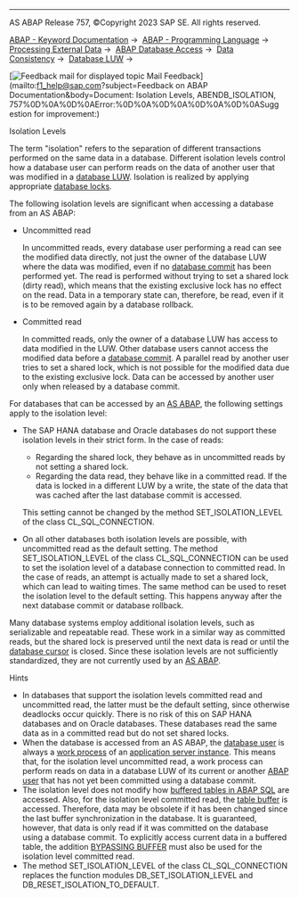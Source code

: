   

* * *

AS ABAP Release 757, ©Copyright 2023 SAP SE. All rights reserved.

[ABAP - Keyword Documentation](javascript:call_link\('abenabap.htm'\)) →  [ABAP - Programming Language](javascript:call_link\('abenabap_reference.htm'\)) →  [Processing External Data](javascript:call_link\('abenabap_language_external_data.htm'\)) →  [ABAP Database Access](javascript:call_link\('abendb_access.htm'\)) →  [Data Consistency](javascript:call_link\('abendata_consistency.htm'\)) →  [Database LUW](javascript:call_link\('abendb_transaction.htm'\)) → 

 [![](Mail.gif?object=Mail.gif&sap-language=EN "Feedback mail for displayed topic") Mail Feedback](mailto:f1_help@sap.com?subject=Feedback on ABAP Documentation&body=Document: Isolation Levels, ABENDB_ISOLATION, 757%0D%0A%0D%0AError:%0D%0A%0D%0A%0D%0A%0D%0ASugg
estion for improvement:)

Isolation Levels

The term "isolation" refers to the separation of different transactions performed on the same data in a database. Different isolation levels control how a database user can perform reads on the data of another user that was modified in a [database LUW](javascript:call_link\('abendatabase_luw_glosry.htm'\) "Glossary Entry"). Isolation is realized by applying appropriate [database locks](javascript:call_link\('abendatabase_lock_glosry.htm'\) "Glossary Entry").

The following isolation levels are significant when accessing a database from an AS ABAP:

-   Uncommitted read
    
    In uncommitted reads, every database user performing a read can see the modified data directly, not just the owner of the database LUW where the data was modified, even if no [database commit](javascript:call_link\('abendb_commit.htm'\)) has been performed yet. The read is performed without trying to set a shared lock (dirty read), which means that the existing exclusive lock has no effect on the read. Data in a temporary state can, therefore, be read, even if it is to be removed again by a database rollback.
    
-   Committed read
    
    In committed reads, only the owner of a database LUW has access to data modified in the LUW. Other database users cannot access the modified data before a [database commit](javascript:call_link\('abendb_commit.htm'\)). A parallel read by another user tries to set a shared lock, which is not possible for the modified data due to the existing exclusive lock. Data can be accessed by another user only when released by a database commit.
    

For databases that can be accessed by an [AS ABAP](javascript:call_link\('abenas_abap_glosry.htm'\) "Glossary Entry"), the following settings apply to the isolation level:

-   The SAP HANA database and Oracle databases do not support these isolation levels in their strict form. In the case of reads:
    
    -   Regarding the shared lock, they behave as in uncommitted reads by not setting a shared lock.
    -   Regarding the data read, they behave like in a committed read. If the data is locked in a different LUW by a write, the state of the data that was cached after the last database commit is accessed.
    
    This setting cannot be changed by the method SET\_ISOLATION\_LEVEL of the class CL\_SQL\_CONNECTION.
    
-   On all other databases both isolation levels are possible, with uncommitted read as the default setting. The method SET\_ISOLATION\_LEVEL of the class CL\_SQL\_CONNECTION can be used to set the isolation level of a database connection to committed read. In the case of reads, an attempt is actually made to set a shared lock, which can lead to waiting times. The same method can be used to reset the isolation level to the default setting. This happens anyway after the next database commit or database rollback.

Many database systems employ additional isolation levels, such as serializable and repeatable read. These work in a similar way as committed reads, but the shared lock is preserved until the next data is read or until the [database cursor](javascript:call_link\('abendatabase_cursor_glosry.htm'\) "Glossary Entry") is closed. Since these isolation levels are not sufficiently standardized, they are not currently used by an [AS ABAP](javascript:call_link\('abenas_abap_glosry.htm'\) "Glossary Entry").

Hints

-   In databases that support the isolation levels committed read and uncommitted read, the latter must be the default setting, since otherwise deadlocks occur quickly. There is no risk of this on SAP HANA databases and on Oracle databases. These databases read the same data as in a committed read but do not set shared locks.
-   When the database is accessed from an AS ABAP, the [database user](javascript:call_link\('abendatabase_user_glosry.htm'\) "Glossary Entry") is always a [work process](javascript:call_link\('abenwork_process_glosry.htm'\) "Glossary Entry") of an [application server instance](javascript:call_link\('abenas_instance_glosry.htm'\) "Glossary Entry"). This means that, for the isolation level uncommitted read, a work process can perform reads on data in a database LUW of its current or another [ABAP user](javascript:call_link\('abenabap_user_glosry.htm'\) "Glossary Entry") that has not yet been committed using a database commit.
-   The isolation level does not modify how [buffered tables in ABAP SQL](javascript:call_link\('abensap_puffering.htm'\)) are accessed. Also, for the isolation level committed read, the [table buffer](javascript:call_link\('abentable_buffer_glosry.htm'\) "Glossary Entry") is accessed. Therefore, data may be obsolete if it has been changed since the last buffer synchronization in the database. It is guaranteed, however, that data is only read if it was committed on the database using a database commit. To explicitly access current data in a buffered table, the addition [BYPASSING BUFFER](javascript:call_link\('abapselect_additions.htm'\)) must also be used for the isolation level committed read.
-   The method SET\_ISOLATION\_LEVEL of the class CL\_SQL\_CONNECTION replaces the function modules DB\_SET\_ISOLATION\_LEVEL and DB\_RESET\_ISOLATION\_TO\_DEFAULT.